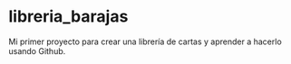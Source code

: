 # libreria_barajas
Mi primer proyecto para crear una librería de cartas y aprender a hacerlo usando Github.
